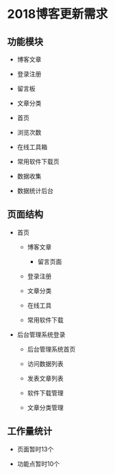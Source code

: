# 2018博客更新需求

## 功能模块

+ 博客文章

+ 登录注册

+ 留言板

+ 文章分类

+ 首页

+ 浏览次数

+ 在线工具箱

+ 常用软件下载页

+ 数据收集

+ 数据统计后台

## 页面结构

+ 首页

    - 博客文章

        + 留言页面

    - 登录注册

    - 文章分类

    - 在线工具

    - 常用软件下载

+ 后台管理系统登录

    - 后台管理系统首页

    - 访问数据列表

    - 发表文章列表

    - 软件下载管理

    - 文章分类管理

## 工作量统计

+ 页面暂时13个

+ 功能点暂时10个
